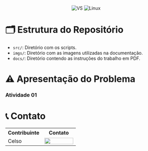 <div align="center" style="display: inline_block">
  <img align="center" alt="VS" src="https://img.shields.io/badge/Visual_Studio_Code-0078D4?style=for-the-badge&logo=visual%20studio%20code&logoColor=white" />
  <img align="center" alt="Linux" src="https://img.shields.io/badge/Linux-FCC624?style=for-the-badge&logo=linux&logoColor=black" />
  <!-- <img align="center" alt="C++" src="https://img.shields.io/badge/C%2B%2B-00599C?style=for-the-badge&logo=c%2B%2B&logoColor=white" /> -->
</div>

# 🗂️​ Estrutura do Repositório

- `src/`: Diretório com os scripts.
- `imgs/`: Diretório com as imagens utilizadas na documentação.
- `docs/`: Diretório contendo as instruções do trabalho em PDF.

# ⚠️ Apresentação do Problema 

### Atividade 01

<div align="justify">

</div>

<!-- # Execução

<div align="justify">

Esse programa possui um arquivo `Makefile` que realiza todo o procedimento de compilação e execução. Para tanto, temos as seguintes diretrizes de execução:

</div>

### Makefile

<table align="center">
  <tr>
    <th>Comando</th>
    <th>Função</th>
  </tr>
  <tr>
    <td><code>make clean</code></td>
    <td>Apaga a última compilação realizada contida na pasta build</td>
  </tr>
  <tr>
    <td><code>make</code></td>
    <td>Executa a compilação do programa utilizando o gcc, e o resultado vai para a pasta build</td>
  </tr>
  <tr>
    <td><code>make run</code></td>
    <td>Executa o programa da pasta build após a realização da compilação</td>
  </tr>
</table> -->

# 📞 Contato

<table align="center">
  <tr>
    <th>Contribuinte</th>
    <th>Contato</th>
  </tr>
  <tr>
    <td>Celso</td>
    <td><a href="https://t.me/celso_vsf"><img align="center" height="20px" width="90px" src="https://img.shields.io/badge/Telegram-2CA5E0?style=for-the-badge&logo=telegram&logoColor=white"/> </td>
  </tr>
</table>